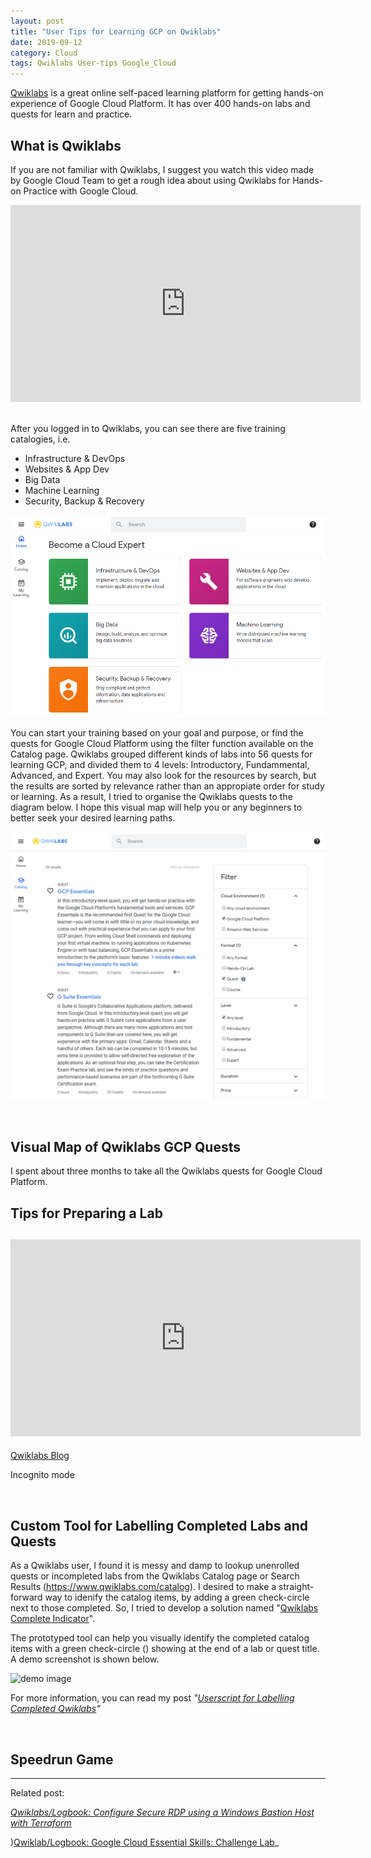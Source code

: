 ```yaml
---
layout: post
title: "User Tips for Learning GCP on Qwiklabs"
date: 2019-09-12
category: Cloud
tags: Qwiklabs User-tips Google_Cloud
---
```


[Qwiklabs](https://www.qwiklabs.com) is a great online self-paced learning platform for getting hands-on experience of Google Cloud Platform. It has over 400 hands-on labs and quests for learn and practice. 

## What is Qwiklabs

If you are not familiar with Qwiklabs, I suggest you watch this video made by Google Cloud Team to get a rough idea about using Qwiklabs for Hands-on Practice with Google Cloud.

<center>
    <iframe width="560" height="315" src="https://www.youtube.com/embed/cyp7soKLOYI" frameborder="0" allow="accelerometer; autoplay; encrypted-media; gyroscope; picture-in-picture" allowfullscreen></iframe>
</center>

<br>

After you logged in to Qwiklabs, you can see there are five training catalogies, i.e.
- Infrastructure & DevOps
- Websites & App Dev
- Big Data
- Machine Learning
- Security, Backup & Recovery

![Five default training catagories defined by Qwiklabs](/images/posts/qwiklabs/qwiklabs-default-catagories.png)

You can start your training based on your goal and purpose, or find the quests for Google Cloud Platform using the filter function available on the Catalog page. Qwiklabs grouped different kinds of labs into 56 quests for learning GCP, and divided them to 4 levels: Introductory, Fundammental, Advanced, and Expert. You may also look for the resources by search, but the results are sorted by relevance rather than an appropiate order for study or learning. As a result, I tried to organise the Qwiklabs quests to the diagram below. I hope this visual map will help you or any beginners to better seek your desired learning paths.

![Using filter to find quests for Google Cloud Platform on Qwiklabs Catalog page](/images/posts/qwiklabs/qwiklabs-catalog-with-quest-filter-for-gcp.png)

<br>

## Visual Map of Qwiklabs GCP Quests

I spent about three months to take all the Qwiklabs quests for Google Cloud Platform.


## Tips for Preparing a Lab

## <iframe width="560" height="315" src="https://www.youtube.com/embed/videoseries?list=PLIivdWyY5sqKOsBSMDTF0M76nXeChgh5D" frameborder="0" allow="accelerometer; autoplay; encrypted-media; gyroscope; picture-in-picture" allowfullscreen></iframe>

[Qwiklabs Blog](https://blog.qwiklabs.com/)

Incognito mode

<br>

## Custom Tool for Labelling Completed Labs and Quests

As a Qwiklabs user, I found it is messy and damp to lookup unenrolled quests or incompleted labs from the Qwiklabs Catalog page or Search Results (https://www.qwiklabs.com/catalog). I desired to make a straight-forward way to idenify the catalog items, by adding a green check-circle next to those completed. So, I tried to develop a solution named "[Qwiklabs Complete Indicator](https://github.com/chriskyfung/qwiklabs-complete-indicator)".

The prototyped tool can help you visually identify the completed catalog items with a green check-circle (<i class="fa fa-check-circle" style="color:green"></i>) showing at the end of a lab or quest title. A demo screenshot is shown below.

![demo image](https://github.com/chriskyfung/qwiklabs-complete-indicator/raw/master/demo-image.png)

For more information, you can read my post _"[Userscript for Labelling Completed Qwiklabs](/blog/2019/09/01/Userscript-for-Labelling-Completed-Qwiklabs)"_


<br>

## Speedrun Game




* * *

Related post: 

_[Qwiklabs/Logbook: Configure Secure RDP using a Windows Bastion Host with Terraform](/blog/2019/09/07/Configure-Windows-Bastion-Host-with-Terraform-on-GCP)_

)[Qwiklab/Logbook: Google Cloud Essential Skills: Challenge Lab](/blog/2019/09/18/Google-Cloud-Essential-Skills-Challenge-Lab)_